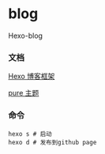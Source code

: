 # blog
Hexo-blog

### 文档
[Hexo 博客框架](https://hexo.io/zh-cn/docs/index.html) 

[pure 主题](https://github.com/cofess/hexo-theme-pure/blob/master/README.cn.md) 

### 命令
```
hexo s # 启动
hexo d # 发布到github page
```

